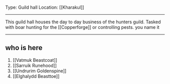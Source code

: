 Type: Guild hall
Location: [[Kharakul]]

---

This guild hall houses the day to day business of the hunters guild. Tasked with boar hunting for the [[Copperforge]] or controlling pests. you name it

---

## who is here

1. [[Vatmuk Beastcoat]]
2. [[Sarruik Runehood]]
3. [[Undrurim Goldenspine]]
4. [[Elghalydd Beasttoe]]
